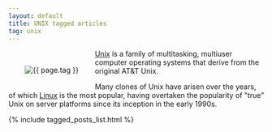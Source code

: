 ```yaml
---
layout: default
title: UNIX tagged articles
tag: unix
---
```


<div style="float: left; margin: 2.0rem;">
	<img src="/public/images/{{ page.tag }}.png" style="max-width: 10rem;" alt="{{ page.tag }}" />
</div>

[Unix](https://en.wikipedia.org/wiki/Unix) is a family of multitasking, multiuser computer operating systems that derive from the original AT&T Unix.

Many clones of Unix have arisen over the years, of which [Linux](/tag/linux) is the most popular, having overtaken the popularity of "true" Unix on server platforms since its inception in the early 1990s. 


{% include tagged_posts_list.html %}


